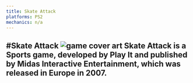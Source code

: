 ```yaml
---
title: Skate Attack
platforms: PS2
mechanics: n/a
---
```

#Skate Attack
![game cover art](//images.igdb.com/igdb/image/upload/t_thumb/ktcsa0dciy2tbicighl0.jpg "Logo Title Text 1")
Skate Attack is a Sports game, developed by Play It and published by Midas Interactive Entertainment, which was released in Europe in 2007.
-
